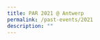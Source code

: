```yaml
---
title: PAR 2021 @ Antwerp
permalink: /past-events/2021
description: ""
---
```

<style>
	.bp-section-pagetitle {display:none;}
	.bp-section	.is-hidden-touch {display:none!important;}
	.bp-section .col {width:100%!important;margin:0!important;}
</style>